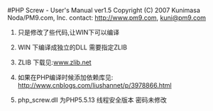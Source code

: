 #PHP Screw - User's Manual ver1.5
Copyright (C) 2007 Kunimasa Noda/PM9.com, Inc.
contact:  http://www.pm9.com,  kuni@pm9.com

1. 只是修改了些代码,让WIN下可以编译

2. WIN 下编译成独立的DLL 需要指定ZLIB

3. ZLIB 下载见:www.zlib.net

4. 如果在PHP编译时候添加依赖库见: http://www.cnblogs.com/liushannet/p/3978866.html

5. php_screw.dll 为PHP5.5.13 线程安全版本 密码未修改
 
